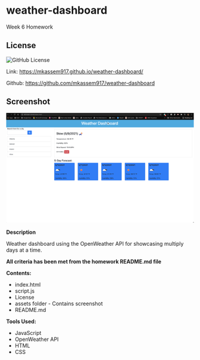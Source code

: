 # weather-dashboard
 Week 6 Homework

 ## License
  ![GitHub License](https://img.shields.io/badge/License-mit-blue.svg)


Link:  https://mkassem917.github.io/weather-dashboard/

Github: https://github.com/mkassem917/weather-dashboard 

## Screenshot

![weather-dashboard](assets/weather.png)



**Description**

Weather dashboard using the OpenWeather API for showcasing multiply days at a time. 
 

**All criteria has been met from the homework README.md file**

**Contents:**

* index.html
* script.js
* License
* assets  folder - Contains screenshot
* README.md

**Tools Used:**

* JavaScript
* OpenWeather API
* HTML
* CSS


  
  
  
  
  
  
  

  


